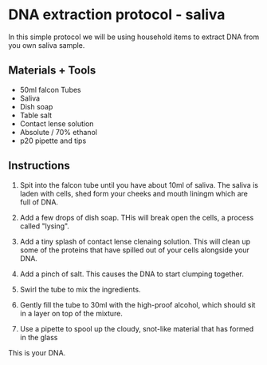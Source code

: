 # DNA extraction protocol - saliva

In this simple protocol we will be using household items to extract DNA from you own saliva sample.

## Materials + Tools

- 50ml falcon Tubes
- Saliva
- Dish soap
- Table salt
- Contact lense solution
- Absolute / 70% ethanol
- p20 pipette and tips

## Instructions

1. Spit into the falcon tube until you have about 10ml of saliva. The saliva is laden with cells, shed form your cheeks and mouth liningm which are full of DNA.
   
2. Add a few drops of dish soap. THis will break open the cells, a process called "lysing".
   
3. Add a tiny splash of contact lense clenaing solution. This will clean up some of the proteins that have spilled out of your cells alongside your DNA.
   
4. Add a pinch of salt. This causes the DNA to start clumping together.
   
5. Swirl the tube to mix the ingredients.
   
6. Gently fill the tube to 30ml with the high-proof alcohol, which should sit in a layer on top of the mixture.
    
7. Use a pipette to spool up the cloudy, snot-like material that has formed in the glass

This is your DNA.
